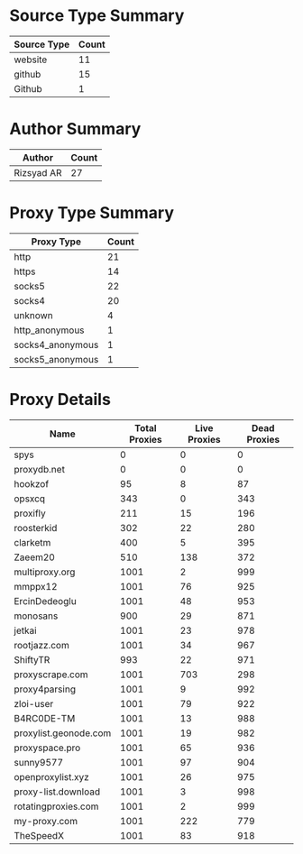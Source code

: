 # Source Type Summary

| Source Type | Count |
|-------------|-------|
| website | 11 |
| github | 15 |
| Github | 1 |


# Author Summary

| Author | Count |
|--------|-------|
| Rizsyad AR | 27 |


# Proxy Type Summary

| Proxy Type | Count |
|------------|-------|
| http | 21 |
| https | 14 |
| socks5 | 22 |
| socks4 | 20 |
| unknown | 4 |
| http_anonymous | 1 |
| socks4_anonymous | 1 |
| socks5_anonymous | 1 |


# Proxy Details

| Name | Total Proxies | Live Proxies | Dead Proxies |
|------|---------------|--------------|---------------|
| spys | 0 | 0 | 0 |
| proxydb.net | 0 | 0 | 0 |
| hookzof | 95 | 8 | 87 |
| opsxcq | 343 | 0 | 343 |
| proxifly | 211 | 15 | 196 |
| roosterkid | 302 | 22 | 280 |
| clarketm | 400 | 5 | 395 |
| Zaeem20 | 510 | 138 | 372 |
| multiproxy.org | 1001 | 2 | 999 |
| mmppx12 | 1001 | 76 | 925 |
| ErcinDedeoglu | 1001 | 48 | 953 |
| monosans | 900 | 29 | 871 |
| jetkai | 1001 | 23 | 978 |
| rootjazz.com | 1001 | 34 | 967 |
| ShiftyTR | 993 | 22 | 971 |
| proxyscrape.com | 1001 | 703 | 298 |
| proxy4parsing | 1001 | 9 | 992 |
| zloi-user | 1001 | 79 | 922 |
| B4RC0DE-TM | 1001 | 13 | 988 |
| proxylist.geonode.com | 1001 | 19 | 982 |
| proxyspace.pro | 1001 | 65 | 936 |
| sunny9577 | 1001 | 97 | 904 |
| openproxylist.xyz | 1001 | 26 | 975 |
| proxy-list.download | 1001 | 3 | 998 |
| rotatingproxies.com | 1001 | 2 | 999 |
| my-proxy.com | 1001 | 222 | 779 |
| TheSpeedX | 1001 | 83 | 918 |
